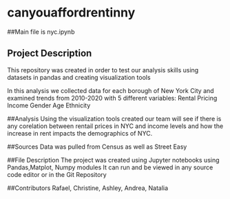 # canyouaffordrentinny

##Main file is nyc.ipynb


## Project Description
This repository was created in order to test our analysis skills using datasets in pandas and creating visualization tools

In this analysis we collected data for each borough of New York City and examined trends from 2010-2020 with 5 different variables:
Rental Pricing
Income
Gender
Age
Ethnicity

##Analysis
Using the visualization tools created our team will see if there is any corelation between rentail prices in NYC and income levels and how the increase in rent impacts the demographics of NYC.

##Sources
Data was pulled from Census as well as Street Easy

##File Description
The project was created using Jupyter notebooks using Pandas,Matplot, Numpy modules
It can run and be viewed in any source code editor or in the Git Repository

##Contributors
Rafael, Christine, Ashley, Andrea, Natalia

